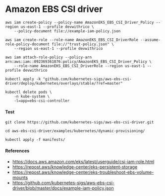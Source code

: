 # Amazon EBS CSI driver

```shell
aws iam create-policy --policy-name AmazonEKS_EBS_CSI_Driver_Policy --region us-east-1 --profile devwithrico \
	--policy-document file://example-iam-policy.json
```

```shell
aws iam create-role --role-name AmazonEKS_EBS_CSI_DriverRole --assume-role-policy-document file://"trust-policy.json" \
	--region us-east-1 --profile devwithrico
```

```shell
aws iam attach-role-policy --policy-arn arn:aws:iam::092369361076:policy/AmazonEKS_EBS_CSI_Driver_Policy \
	--role-name AmazonEKS_EBS_CSI_DriverRole --region us-east-1 --profile devwithrico
```

```shell
kubectl apply -k "github.com/kubernetes-sigs/aws-ebs-csi-driver/deploy/kubernetes/overlays/stable/?ref=master"
```

```shell
kubectl delete pods \
	-n kube-system \
	-l=app=ebs-csi-controller
```

#### Test

```shell
git clone https://github.com/kubernetes-sigs/aws-ebs-csi-driver.git
```

```shell
cd aws-ebs-csi-driver/examples/kubernetes/dynamic-provisioning/
```

```shell
kubectl apply -f manifests/
```

#### References

- https://docs.aws.amazon.com/eks/latest/userguide/csi-iam-role.html
- https://repost.aws/knowledge-center/eks-persistent-storage
- https://repost.aws/knowledge-center/eks-troubleshoot-ebs-volume-mounts
- https://github.com/kubernetes-sigs/aws-ebs-csi-driver/blob/master/docs/example-iam-policy.json